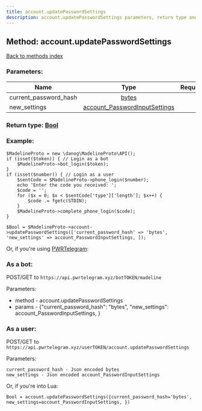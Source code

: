 ```yaml
---
title: account.updatePasswordSettings
description: account.updatePasswordSettings parameters, return type and example
---
```

## Method: account.updatePasswordSettings  
[Back to methods index](index.md)


### Parameters:

| Name     |    Type       | Required |
|----------|:-------------:|---------:|
|current\_password\_hash|[bytes](../types/bytes.md) | Yes|
|new\_settings|[account\_PasswordInputSettings](../types/account_PasswordInputSettings.md) | Yes|


### Return type: [Bool](../types/Bool.md)

### Example:


```
$MadelineProto = new \danog\MadelineProto\API();
if (isset($token)) { // Login as a bot
    $MadelineProto->bot_login($token);
}
if (isset($number)) { // Login as a user
    $sentCode = $MadelineProto->phone_login($number);
    echo 'Enter the code you received: ';
    $code = '';
    for ($x = 0; $x < $sentCode['type']['length']; $x++) {
        $code .= fgetc(STDIN);
    }
    $MadelineProto->complete_phone_login($code);
}

$Bool = $MadelineProto->account->updatePasswordSettings(['current_password_hash' => 'bytes', 'new_settings' => account_PasswordInputSettings, ]);
```

Or, if you're using [PWRTelegram](https://pwrtelegram.xyz):

### As a bot:

POST/GET to `https://api.pwrtelegram.xyz/botTOKEN/madeline`

Parameters:

* method - account.updatePasswordSettings
* params - {"current_password_hash": "bytes", "new_settings": account_PasswordInputSettings, }



### As a user:

POST/GET to `https://api.pwrtelegram.xyz/userTOKEN/account.updatePasswordSettings`

Parameters:

```
current_password_hash - Json encoded bytes
new_settings - Json encoded account_PasswordInputSettings

```

Or, if you're into Lua:

```
Bool = account.updatePasswordSettings({current_password_hash='bytes', new_settings=account_PasswordInputSettings, })
```

